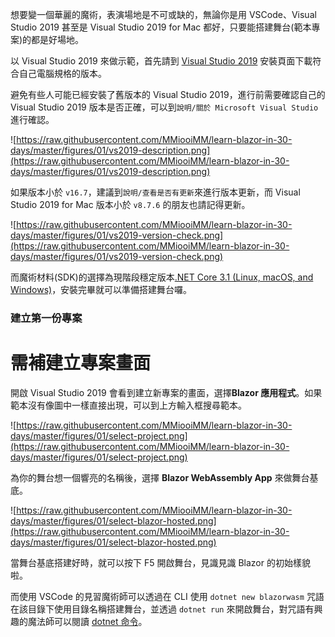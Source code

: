 想要變一個華麗的魔術，表演場地是不可或缺的，無論你是用 VSCode、Visual Studio 2019 甚至是 Visual Studio 2019 for Mac 都好，只要能搭建舞台(範本專案)的都是好場地。

以 Visual Studio 2019 來做示範，首先請到 [Visual Studio 2019] 安裝頁面下載符合自己電腦規格的版本。

避免有些人可能已經安裝了舊版本的 Visual Studio 2019，進行前需要確認自己的 Visual Studio 2019 版本是否正確，可以到`說明/關於 Microsoft Visual Studio`進行確認。

![https://raw.githubusercontent.com/MMiooiMM/learn-blazor-in-30-days/master/figures/01/vs2019-description.png](https://raw.githubusercontent.com/MMiooiMM/learn-blazor-in-30-days/master/figures/01/vs2019-description.png)

如果版本小於 `v16.7`，建議到`說明/查看是否有更新`來進行版本更新，而 Visual Studio 2019 for Mac 版本小於 `v8.7.6` 的朋友也請記得更新。

![https://raw.githubusercontent.com/MMiooiMM/learn-blazor-in-30-days/master/figures/01/vs2019-version-check.png](https://raw.githubusercontent.com/MMiooiMM/learn-blazor-in-30-days/master/figures/01/vs2019-version-check.png)

而魔術材料(SDK)的選擇為現階段穩定版本[.NET Core 3.1 (Linux, macOS, and Windows)]，安裝完畢就可以準備搭建舞台囉。


### 建立第一份專案

# 需補建立專案畫面

開啟 Visual Studio 2019 會看到建立新專案的畫面，選擇**Blazor 應用程式**。如果範本沒有像圖中一樣直接出現，可以到上方輸入框搜尋範本。

![https://raw.githubusercontent.com/MMiooiMM/learn-blazor-in-30-days/master/figures/01/select-project.png](https://raw.githubusercontent.com/MMiooiMM/learn-blazor-in-30-days/master/figures/01/select-project.png)

為你的舞台想一個響亮的名稱後，選擇 **Blazor WebAssembly App** 來做舞台基底。

![https://raw.githubusercontent.com/MMiooiMM/learn-blazor-in-30-days/master/figures/01/select-blazor-hosted.png](https://raw.githubusercontent.com/MMiooiMM/learn-blazor-in-30-days/master/figures/01/select-blazor-hosted.png)

當舞台基底搭建好時，就可以按下 F5 開啟舞台，見識見識 Blazor 的初始樣貌啦。

而使用 VSCode 的見習魔術師可以透過在 CLI 使用 `dotnet new blazorwasm` 咒語在該目錄下使用目錄名稱搭建舞台，並透過 `dotnet run` 來開啟舞台，對咒語有興趣的魔法師可以閱讀 [dotnet 命令]。

[.NET Core 3.1 (Linux, macOS, and Windows)]: https://dotnet.microsoft.com/download
[Visual Studio 2019]: https://visualstudio.microsoft.com/zh-hant/vs/
[dotnet 命令]: https://docs.microsoft.com/zh-tw/dotnet/core/tools/dotnet

